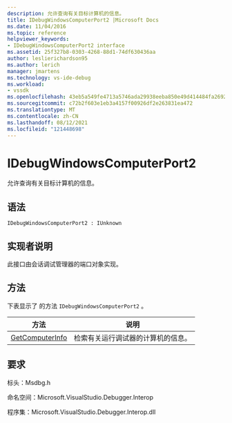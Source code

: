 ```yaml
---
description: 允许查询有关目标计算机的信息。
title: IDebugWindowsComputerPort2 |Microsoft Docs
ms.date: 11/04/2016
ms.topic: reference
helpviewer_keywords:
- IDebugWindowsComputerPort2 interface
ms.assetid: 25f327b8-0303-4268-88d1-74df630436aa
author: leslierichardson95
ms.author: lerich
manager: jmartens
ms.technology: vs-ide-debug
ms.workload:
- vssdk
ms.openlocfilehash: 43eb5a549fe4713a5746ada29938eeba850e49d414484fa269269b7682a16c3a
ms.sourcegitcommit: c72b2f603e1eb3a4157f00926df2e263831ea472
ms.translationtype: MT
ms.contentlocale: zh-CN
ms.lasthandoff: 08/12/2021
ms.locfileid: "121448698"
---
```

# <a name="idebugwindowscomputerport2"></a>IDebugWindowsComputerPort2
允许查询有关目标计算机的信息。

## <a name="syntax"></a>语法

```
IDebugWindowsComputerPort2 : IUnknown
```

## <a name="notes-for-implementers"></a>实现者说明
 此接口由会话调试管理器的端口对象实现。

## <a name="methods"></a>方法
 下表显示了 的方法 `IDebugWindowsComputerPort2` 。

|方法|说明|
|------------|-----------------|
|[GetComputerInfo](../../../extensibility/debugger/reference/idebugwindowscomputerport2-getcomputerinfo.md)|检索有关运行调试器的计算机的信息。|

## <a name="requirements"></a>要求
 标头：Msdbg.h

 命名空间：Microsoft.VisualStudio.Debugger.Interop

 程序集：Microsoft.VisualStudio.Debugger.Interop.dll
